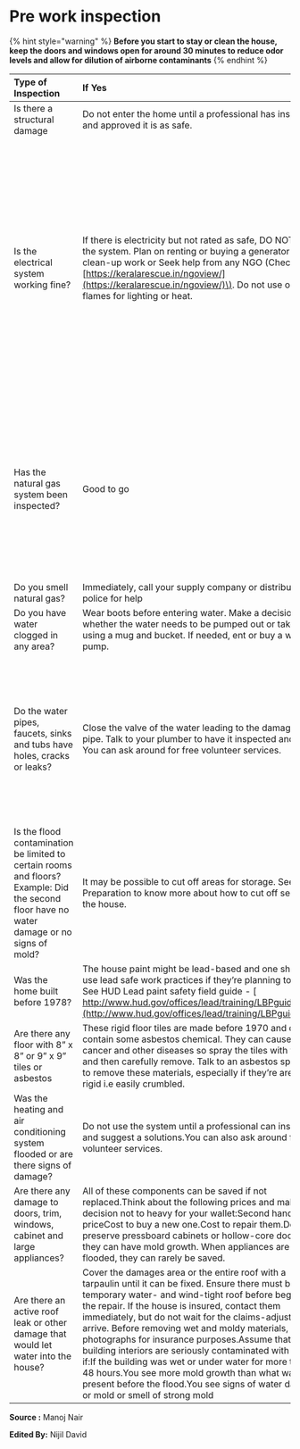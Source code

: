 # Pre work inspection



{% hint style="warning" %}
**Before you start to stay or clean the house, keep the doors and windows open for  around 30 minutes to reduce odor levels and allow for dilution of airborne contaminants**
{% endhint %}

| **Type of Inspection** |  **If Yes** | **If No**                        |
| :--- | :--- | :--- |
| Is there a structural damage | Do not enter the home until a professional has inspected and approved it is as safe. |  Good to go |
| Is the electrical system working fine? | If there is electricity but not rated as safe, DO NOT use the system. Plan on renting or buying a generator for clean-up work or Seek help from any NGO \(Check in [https://keralarescue.in/ngoview/](https://keralarescue.in/ngoview/)\). Do not use open flames for lighting or heat. | Make sure the main electrical switch is turned off and have your electrician or KSEB inspect your service before using it. DO NOT enter an area of the home that has standing water until the power has been shut off. |
| Has the natural gas system been inspected? | Good to go | Before using it, have the supply company inspect your cylinder, gaspipe and other connectors. Make sure the gas line entering the home is turned off. |
| Do you smell natural gas? | Immediately, call your supply company or distributor or police for help | Good to go |
| Do you have water clogged in any area? | Wear boots before entering water. Make a decision whether the water needs to be pumped out or taken out using a mug and bucket. If needed, ent or buy a water pump. | Good to go |
| Do the water pipes, faucets, sinks and tubs have holes, cracks or leaks? | Close the valve of the water leading to the damaged pipe. Talk to your plumber to have it inspected and fixed. You can ask around for free volunteer services. | Do not drink or use water for cooking or washing food or bathing until the water utility or public health department says that it is safe to use |
| Is the flood contamination be limited to certain rooms and floors?Example: Did the second floor have no water damage or no signs of mold? | It may be possible to cut off areas for storage. See Site Preparation to know more about  how to cut off section in the house. | Good to go |
| Was the home built before 1978?  | The house paint might be  lead-based and one should use lead safe work practices if they’re planning to paint. See HUD Lead paint safety field guide - [ http://www.hud.gov/offices/lead/training/LBPguide.pdf](http://www.hud.gov/offices/lead/training/LBPguide.pdf) | Good to go |
| Are there any floor with 8” x 8” or 9” x 9” tiles or asbestos | These rigid floor tiles are made before 1970 and can contain some asbestos chemical. They can cause cancer and other diseases so spray the tiles with water and then carefully remove. Talk to an asbestos specialist to remove these materials, especially if they’re are non rigid i.e easily crumbled. | Good to go |
| Was the heating and air conditioning system flooded or are there signs of damage? | Do not use  the system until a professional can inspect and suggest a solutions.You can also ask around for free volunteer services. | Good to go |
| Are there any damage to doors, trim, windows, cabinet and large appliances? | All of these components can be saved if not replaced.Think about the following prices and make a decision not to heavy for your wallet:Second hand priceCost to buy a new one.Cost to repair them.Do not preserve pressboard cabinets or hollow-core doors as they can have mold growth. When appliances are flooded, they can rarely be saved. | Good to go |
| Are there an active roof leak or other damage that would let water into the house? | Cover the damages area or the entire roof with a tarpaulin until it can be fixed. Ensure there must be a temporary water- and wind-tight roof before beginning the repair. If the house is insured, contact them immediately, but do not wait for the claims-adjuster to arrive. Before removing wet and moldy materials, take photographs for insurance purposes.Assume that building interiors are seriously contaminated with mold if:If the building was wet or under water for more than 48 hours.You see more mold growth than what was present before the flood.You see signs of water damage or mold or smell  of strong mold |  **** |

**Source :** Manoj Nair 

**Edited By:** Nijil David

  


